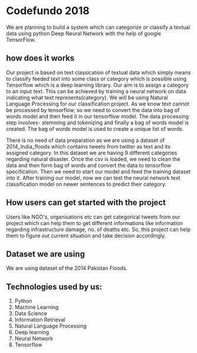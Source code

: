 # Codefundo 2018
  
 We are planning to build a system which can categorize or classify a textual data using python Deep Neural Network with the help of google TensorFlow.  

## how does it works

Our project is based on text classication of textual data which simply means to classify feeded text into some class or category which is possible using Tensorflow which is a deep learning library. Our aim is to assign a category to an input text. This can be achieved by training a neural network on data indicating what text represents(category). We will be using Natural Language Processing for our classification project. As we know text cannot be processed by tensorflow, so we need to convert the data into bag of words model and then feed it in our tensorflow model. The data processing step involves- stemming and tokenizing and finally a bag of words model is created. The bag of words model is used to create a unique list of words.

There is no need of data preparation as we are using a dataset of 2014_India_floods which contains tweets from twitter as text and its assigned category. In this dataset we are having 9 different categories regarding natural disaster.
Once the csv is loaded, we need to clean the data and then form bag of words and convert the data to tensorflow specification. Then we need to start our model and feed the training dataset into it. After training our model, now we can test the neural network  text classification model on newer sentences to predict their
category.

## How users can get started with the project

Users like NGO's, organisations etc can get categorical tweets from our project which can help them to get different informations like information regarding infrastructure damage, no. of deaths etc. So, this project can help them to figure out current situation and take decision accordingly.

## Dataset we are using

We are using dataset of the 2014 Pakistan Floods.

## Technologies used by us:
1. Python
2. Machine Learning
3. Data Science
4. Information Retrieval
5. Natural Language Processing
6. Deep learning
7. Neural Network
8. Tensorflow

